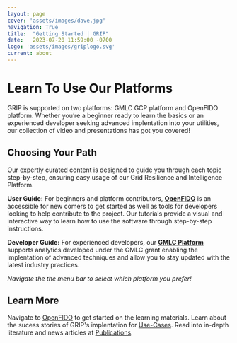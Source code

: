 ```yaml
---
layout: page
cover: 'assets/images/dave.jpg'
navigation: True
title:  "Getting Started | GRIP"
date:   2023-07-20 11:59:00 -0700
logo: 'assets/images/griplogo.svg'
current: about
---
```

# Learn To Use Our Platforms
GRIP is supported on two platforms: GMLC GCP platform and OpenFIDO platform. 
Whether you’re a beginner ready to learn the basics or an experienced developer seeking advanced implentation into your utilities, our collection of video and presentations has got you covered! 

## Choosing Your Path

Our expertly curated content is designed to guide you through each topic step-by-step, ensuring easy usage of our Grid Resilience and Intelligence Platform.

**User Guide:** For beginners and platform contributors, **[OpenFIDO](https://www.grip.energy/OpenFIDO/)** is an accessible for new comers to get started as well as tools for developers looking to help contribute to the project. Our tutorials provide a visual and interactive way to learn how to use the software through step-by-step instructions.

**Developer Guide:** For experienced developers, our **[GMLC Platform](https://www.grip.energy/GMLC%20GCP/)** supports analytics developed under the GMLC grant enabling the implentation of advanced techniques and allow you to stay updated with the latest industry practices. 

*Navigate the the menu bar to select which platform you prefer!*



## Learn More
Navigate to [OpenFIDO](https://www.grip.energy/OpenFIDO/) to get started on the learning materials. Learn about the sucess stories of GRIP's implentation for [Use-Cases](https://www.grip.energy/use-cases/). Read into in-depth literature and news articles at [Publications](https://www.grip.energy/Publications/).

[Tutorials]:  https://www.grip.energy/getting-started/
[Publication]:  https://grip.energy/publications/
[Use-Cases]:  https://www.grip.energy/use-cases/  
[GRIP's GitHub repo]: https://github.com/slacgismo/grip-webpage
